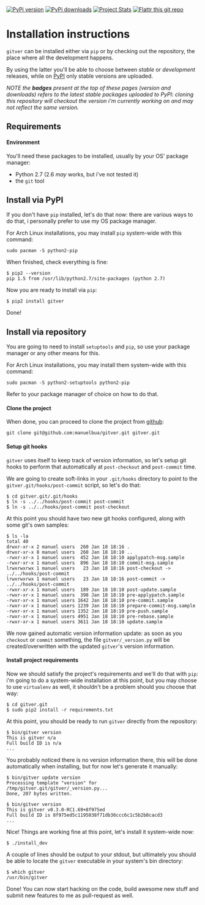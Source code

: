 [![PyPi version](https://pypip.in/v/gitver/badge.png)](https://crate.io/packages/gitver/)
[![PyPi downloads](https://pypip.in/d/gitver/badge.png)](https://crate.io/packages/gitver/)
[![Project Stats](https://ohloh.net/p/gitver/widgets/project_thin_badge.gif)](https://ohloh.net/projects/gitver)
[![Flattr this git repo](http://api.flattr.com/button/flattr-badge-large.png)](https://flattr.com/submit/auto?user_id=manuelbua&url=https://github.com/manuelbua/gitver&title=gitver&language=&tags=github&category=software)

# Installation instructions

`gitver` can be installed either via `pip` or by checking out the repository, the place where all the development happens.

By using the latter you'll be able to choose between *stable* or *development* releases, while on [PyPI](https://pypi.python.org/pypi) only stable versions are uploaded.

*NOTE the **badges** present at the top of these pages (version and downloads) refers to the latest stable packages uploaded to PyPI: cloning this repository will checkout the version i'm currently working on and may not reflect the same version.*

## Requirements

#### Environment

You'll need these packages to be installed, usually by your OS' package manager:

- Python 2.7 (2.6 *may* works, but i've not tested it)
- the `git` tool


## Install via PyPI

If you don't have `pip` installed, let's do that now: there are various ways to do that, i personally prefer to use my OS package manager.

For Arch Linux installations, you may install `pip` system-wide with this command:

    sudo pacman -S python2-pip

When finished, check everything is fine:

    $ pip2 --version
    pip 1.5 from /usr/lib/python2.7/site-packages (python 2.7)

Now you are ready to install via `pip`:

    $ pip2 install gitver

Done!

## Install via repository

You are going to need to install `setuptools` and `pip`, so use your package manager or any other means for this.

For Arch Linux installations, you may install them system-wide with this command:

    sudo pacman -S python2-setuptools python2-pip

Refer to your package manager of choice on how to do that.

#### Clone the project

When done, you can proceed to clone the project from [github](https://github.com/manuelbua/gitver):

    git clone git@github.com:manuelbua/gitver.git gitver.git

#### Setup git hooks

`gitver` uses itself to keep track of version information, so let's setup git hooks to perform that automatically at `post-checkout` and `post-commit` time.

We are going to create soft-links in your `.git/hooks` directory to point to the `gitver.git/hooks/post-commit` script, so let's do that:

    $ cd gitver.git/.git/hooks
    $ ln -s ../../hooks/post-commit post-commit
    $ ln -s ../../hooks/post-commit post-checkout

At this point you should have two new git hooks configured, along with some git's own samples:

    $ ls -la
    total 40
    drwxr-xr-x 2 manuel users  260 Jan 18 18:16 .
    drwxr-xr-x 8 manuel users  260 Jan 18 18:10 ..
    -rwxr-xr-x 1 manuel users  452 Jan 18 18:10 applypatch-msg.sample
    -rwxr-xr-x 1 manuel users  896 Jan 18 18:10 commit-msg.sample
    lrwxrwxrwx 1 manuel users   23 Jan 18 18:16 post-checkout -> ../../hooks/post-commit
    lrwxrwxrwx 1 manuel users   23 Jan 18 18:16 post-commit -> ../../hooks/post-commit
    -rwxr-xr-x 1 manuel users  189 Jan 18 18:10 post-update.sample
    -rwxr-xr-x 1 manuel users  398 Jan 18 18:10 pre-applypatch.sample
    -rwxr-xr-x 1 manuel users 1642 Jan 18 18:10 pre-commit.sample
    -rwxr-xr-x 1 manuel users 1239 Jan 18 18:10 prepare-commit-msg.sample
    -rwxr-xr-x 1 manuel users 1352 Jan 18 18:10 pre-push.sample
    -rwxr-xr-x 1 manuel users 4951 Jan 18 18:10 pre-rebase.sample
    -rwxr-xr-x 1 manuel users 3611 Jan 18 18:10 update.sample

We now gained automatic version information update: as soon as you `checkout` or `commit` something, the file `gitver/_version.py` will be created/overwritten with the updated `gitver`'s version information.

#### Install project requirements

Now we should satisfy the project's requirements and we'll do that with `pip`: i'm going to do a system-wide installation at this point, but you may choose to use `virtualenv` as well, it shouldn't be a problem should you choose that way:

    $ cd gitver.git
    $ sudo pip2 install -r requirements.txt

At this point, you should be ready to run `gitver` directly from the repository:

    $ bin/gitver version
    This is gitver n/a
    Full build ID is n/a
    ...

You probably noticed there is no version information there, this will be done automatically when installing, but for now let's generate it manually:

    $ bin/gitver update version
    Processing template "version" for /tmp/gitver.git/gitver/_version.py...
    Done, 207 bytes written.

    $ bin/gitver version
    This is gitver v0.3.0-RC1.69+8f975ed
    Full build ID is 8f975ed5c1195038f71db36ccc6c1c5b2b8cacd3
    ...

Nice! Things are working fine at this point, let's install it system-wide now:

    $ ./install_dev

A couple of lines should be output to your stdout, but ultimately you should be able to locate the `gitver` executable in your system's bin directory:

    $ which gitver
    /usr/bin/gitver

Done! You can now start hacking on the code, build awesome new stuff and submit new features to me as pull-request as well.
